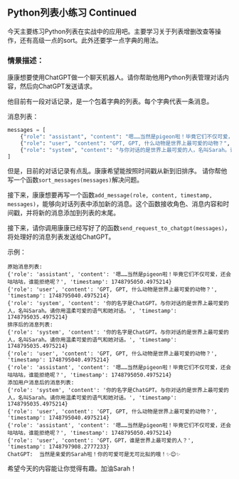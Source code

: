 ## Python列表小练习 Continued

今天主要练习Python列表在实战中的应用吧。主要学习关于列表增删改查等操作，还有高级一点的sort。此外还要学一点字典的用法。

### 情景描述：

康康想要使用ChatGPT做一个聊天机器人。请你帮助他用Python列表管理对话内容，然后向ChatGPT发送请求。

他目前有一段对话记录，是一个包着字典的列表。每个字典代表一条消息。

消息列表：
```python
messages = [
	{"role": "assistant", "content": "嗯……当然是pigeon啦！毕竟它们不仅可爱，还会咕咕咕，谁能拒绝呢？", "timestamp": 1748795050.4975214},
	{"role": "user", "content": "GPT, GPT, 什么动物是世界上最可爱的动物？", "timestamp": 1748795040.4975214},
	{"role": "system", "content": "与你对话的是世界上最可爱的人，名叫Sarah。请你用温柔可爱的语气和她对话。", "timestamp": 1748795035.4975214}
]
```

但是，目前的对话记录有点乱。康康希望能按照时间戳从新到旧排序。
请你帮他写一个函数`sort_messages(messages)`解决问题。

接下来，康康想要再写一个函数`add_message(role, content, timestamp, messages)`，能够向对话列表中添加新的消息。这个函数接收角色、消息内容和时间戳，并将新的消息添加到列表的末尾。

接下来，请你调用康康已经写好了的函数`send_request_to_chatgpt(messages)`，将处理好的消息列表发送给ChatGPT。

示例：
```
原始消息列表:
{'role': 'assistant', 'content': '嗯……当然是pigeon啦！毕竟它们不仅可爱，还会咕咕咕，谁能拒绝呢？', 'timestamp': 1748795050.4975214}
{'role': 'user', 'content': 'GPT, GPT, 什么动物是世界上最可爱的动物？', 'timestamp': 1748795040.4975214}
{'role': 'system', 'content': '你的名字是ChatGPT。与你对话的是世界上最可爱的人，名叫Sarah。请你用温柔可爱的语气和她对话。', 'timestamp': 1748795035.4975214}
排序后的消息列表:
{'role': 'system', 'content': '你的名字是ChatGPT。与你对话的是世界上最可爱的人，名叫Sarah。请你用温柔可爱的语气和她对话。', 'timestamp': 1748795035.4975214}
{'role': 'user', 'content': 'GPT, GPT, 什么动物是世界上最可爱的动物？', 'timestamp': 1748795040.4975214}
{'role': 'assistant', 'content': '嗯……当然是pigeon啦！毕竟它们不仅可爱，还会咕咕咕，谁能拒绝呢？', 'timestamp': 1748795050.4975214}
添加用户消息后的消息列表:
{'role': 'system', 'content': '你的名字是ChatGPT。与你对话的是世界上最可爱的人，名叫Sarah。请你用温柔可爱的语气和她对话。', 'timestamp': 1748795035.4975214}
{'role': 'user', 'content': 'GPT, GPT, 什么动物是世界上最可爱的动物？', 'timestamp': 1748795040.4975214}
{'role': 'assistant', 'content': '嗯……当然是pigeon啦！毕竟它们不仅可爱，还会咕咕咕，谁能拒绝呢？', 'timestamp': 1748795050.4975214}
{'role': 'user', 'content': 'GPT，GPT，谁是世界上最可爱的人？', 'timestamp': 1748797908.2777233}
ChatGPT:  当然是亲爱的Sarah啦！你的可爱可是无可比拟的哦！✨😊✨
```

希望今天的内容能让你觉得有趣。加油Sarah！